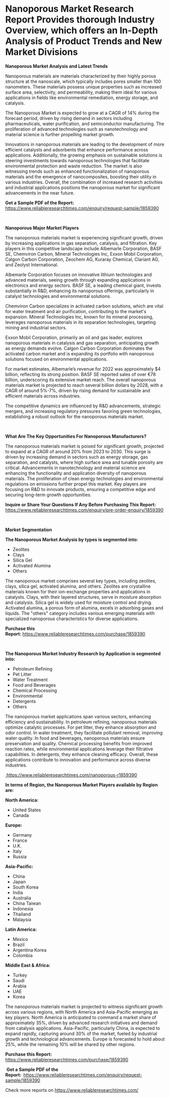 <p><h1>Nanoporous Market Research Report Provides thorough Industry Overview, which offers an In-Depth Analysis of Product Trends and New Market Divisions</h1></p><p><strong>Nanoporous Market Analysis and Latest Trends</strong></p>
<p><p>Nanoporous materials are materials characterized by their highly porous structure at the nanoscale, which typically includes pores smaller than 100 nanometers. These materials possess unique properties such as increased surface area, selectivity, and permeability, making them ideal for various applications in fields like environmental remediation, energy storage, and catalysis.</p><p>The Nanoporous Market is expected to grow at a CAGR of 14% during the forecast period, driven by rising demand in sectors including pharmaceuticals, water purification, and semiconductor manufacturing. The proliferation of advanced technologies such as nanotechnology and material science is further propelling market growth. </p><p>Innovations in nanoporous materials are leading to the development of more efficient catalysts and adsorbents that enhance performance across applications. Additionally, the growing emphasis on sustainable solutions is steering investments towards nanoporous technologies that facilitate environmental protection and waste reduction. The market is also witnessing trends such as enhanced functionalization of nanoporous materials and the emergence of nanocomposites, boosting their utility in various industries. Overall, the combination of increased research activities and industrial applications positions the nanoporous market for significant advancements in the near future.</p></p>
<p><strong>Get a Sample PDF of the Report:&nbsp;</strong> <a href="https://www.reliableresearchtimes.com/enquiry/request-sample/1859390?utm_campaign=3311&utm_medium=2&utm_source=Github&utm_content=ia&utm_term=31032025&utm_id=nanoporous">https://www.reliableresearchtimes.com/enquiry/request-sample/1859390</a></p>
<p>&nbsp;</p>
<p><strong>Nanoporous Major Market Players</strong></p>
<p><p>The nanoporous materials market is experiencing significant growth, driven by increasing applications in gas separation, catalysis, and filtration. Key players in this competitive landscape include Albemarle Corporation, BASF SE, Chemviron Carbon, Mineral Technologies Inc, Exxon Mobil Corporation, Calgon Carbon Corporation, Zeochem AG, Kuraray Chemical, Clariant AG, and Zeolyst International.</p><p>Albemarle Corporation focuses on innovative lithium technologies and advanced materials, seeing growth through expanding applications in electronics and energy sectors. BASF SE, a leading chemical giant, invests substantially in R&D, enhancing its nanoporous offerings, particularly in catalyst technologies and environmental solutions.</p><p>Chemviron Carbon specializes in activated carbon solutions, which are vital for water treatment and air purification, contributing to the market's expansion. Mineral Technologies Inc, known for its mineral processing, leverages nanoporous materials in its separation technologies, targeting mining and industrial sectors.</p><p>Exxon Mobil Corporation, primarily an oil and gas leader, explores nanoporous materials in catalysis and gas separation, anticipating growth as energy demands evolve. Calgon Carbon Corporation dominates the activated carbon market and is expanding its portfolio with nanoporous solutions focused on environmental applications.</p><p>For market estimates, Albemarle’s revenue for 2022 was approximately $4 billion, reflecting its strong position. BASF SE reported sales of over €78 billion, underscoring its extensive market reach. The overall nanoporous materials market is projected to reach several billion dollars by 2028, with a CAGR of around 5%-7%, driven by rising demand for sustainable and efficient materials across industries. </p><p>The competitive dynamics are influenced by R&D advancements, strategic mergers, and increasing regulatory pressures favoring green technologies, establishing a robust outlook for the nanoporous materials market.</p></p>
<p>&nbsp;</p>
<p><strong>What Are The Key Opportunities For Nanoporous Manufacturers?</strong></p>
<p><p>The nanoporous materials market is poised for significant growth, projected to expand at a CAGR of around 20% from 2023 to 2030. This surge is driven by increasing demand in sectors such as energy storage, gas separation, and catalysts, where high surface area and tunable porosity are critical. Advancements in nanotechnology and material science are enhancing the functionality and application diversity of nanoporous materials. The proliferation of clean energy technologies and environmental regulations on emissions further propel this market. Key players are focusing on R&D to innovate products, ensuring a competitive edge and securing long-term growth opportunities.</p></p>
<p><strong>Inquire or Share Your Questions If Any Before Purchasing This Report:</strong> <a href="https://www.reliableresearchtimes.com/enquiry/pre-order-enquiry/1859390?utm_campaign=3311&utm_medium=2&utm_source=Github&utm_content=ia&utm_term=31032025&utm_id=nanoporous">https://www.reliableresearchtimes.com/enquiry/pre-order-enquiry/1859390</a></p>
<p>&nbsp;</p>
<p><strong>Market Segmentation</strong></p>
<p><strong>The Nanoporous Market Analysis by types is segmented into:</strong></p>
<p><ul><li>Zeolites</li><li>Clays</li><li>Silica Gel</li><li>Activated Alumina</li><li>Others</li></ul></p>
<p><p>The nanoporous market comprises several key types, including zeolites, clays, silica gel, activated alumina, and others. Zeolites are crystalline materials known for their ion-exchange properties and applications in catalysts. Clays, with their layered structures, serve in moisture absorption and catalysis. Silica gel is widely used for moisture control and drying. Activated alumina, a porous form of alumina, excels in adsorbing gases and liquids. The "others" category includes various emerging materials with specialized nanoporous characteristics for diverse applications.</p></p>
<p><strong>Purchase this Report:&nbsp;</strong><a href="https://www.reliableresearchtimes.com/purchase/1859390?utm_campaign=3311&utm_medium=2&utm_source=Github&utm_content=ia&utm_term=31032025&utm_id=nanoporous">https://www.reliableresearchtimes.com/purchase/1859390</a></p>
<p>&nbsp;</p>
<p><strong>The Nanoporous Market Industry Research by Application is segmented into:</strong></p>
<p><ul><li>Petroleum Refining</li><li>Pet Litter</li><li>Water Treatment</li><li>Food and Beverages</li><li>Chemical Processing</li><li>Environmental</li><li>Detergents</li><li>Others</li></ul></p>
<p><p>The nanoporous market applications span various sectors, enhancing efficiency and sustainability. In petroleum refining, nanoporous materials optimize catalytic processes. For pet litter, they enhance absorption and odor control. In water treatment, they facilitate pollutant removal, improving water quality. In food and beverages, nanoporous materials ensure preservation and quality. Chemical processing benefits from improved reaction rates, while environmental applications leverage their filtrative capabilities. In detergents, they enhance cleaning efficacy. Overall, these applications contribute to innovation and performance across diverse industries.</p></p>
<p><a href="https://www.reliableresearchtimes.com/nanoporous-r1859390?utm_campaign=3311&utm_medium=2&utm_source=Github&utm_content=ia&utm_term=31032025&utm_id=nanoporous">&nbsp;https://www.reliableresearchtimes.com/nanoporous-r1859390</a></p>
<p><strong>In terms of Region, the Nanoporous Market Players available by Region are:</strong></p>
<p>
    <p> <strong> North America: </strong>
        <ul>
            <li>United States</li>
            <li>Canada</li>
        </ul>
        </p> 
    <p> <strong> Europe: </strong>
        <ul>
            <li>Germany</li>
            <li>France</li>
            <li>U.K.</li>
            <li>Italy</li>
            <li>Russia</li>
        </ul>
        </p> 
    <p> <strong> Asia-Pacific: </strong>
        <ul>
            <li>China</li>
            <li>Japan</li>
            <li>South Korea</li>
            <li>India</li>
            <li>Australia</li>
            <li>China Taiwan</li>
            <li>Indonesia</li>
            <li>Thailand</li>
            <li>Malaysia</li>
        </ul>
        </p> 
    <p> <strong> Latin America: </strong>
        <ul>
            <li>Mexico</li>
            <li>Brazil</li>
            <li>Argentina Korea</li>
            <li>Colombia</li>
        </ul>
        </p> 
    <p> <strong> Middle East & Africa: </strong>
        <ul>
            <li>Turkey</li>
            <li>Saudi</li>
            <li>Arabia</li>
            <li>UAE</li>
            <li>Korea</li>
        </ul>
    </p>
    </p>
<p><p>The nanoporous materials market is projected to witness significant growth across various regions, with North America and Asia-Pacific emerging as key players. North America is anticipated to command a market share of approximately 35%, driven by advanced research initiatives and demand from catalysis applications. Asia-Pacific, particularly China, is expected to expand rapidly, capturing around 30% of the market, fueled by industrial growth and technological advancements. Europe is forecasted to hold about 25%, while the remaining 10% will be shared by other regions.</p></p>
<p><strong>Purchase this Report: </strong><a href="https://www.reliableresearchtimes.com/purchase/1859390?utm_campaign=3311&utm_medium=2&utm_source=Github&utm_content=ia&utm_term=31032025&utm_id=nanoporous">https://www.reliableresearchtimes.com/purchase/1859390</a></p>
<p>&nbsp;<strong>Get a Sample PDF of the Report:&nbsp;&nbsp;</strong><a href="https://www.reliableresearchtimes.com/enquiry/request-sample/1859390?utm_campaign=3311&utm_medium=2&utm_source=Github&utm_content=ia&utm_term=31032025&utm_id=nanoporous">https://www.reliableresearchtimes.com/enquiry/request-sample/1859390</a></p>
<p><strong></strong></p>
<p>Check more reports on <a href="https://www.reliableresearchtimes.com/?utm_campaign=3311&utm_medium=2&utm_source=Github&utm_content=ia&utm_term=31032025&utm_id=nanoporous">https://www.reliableresearchtimes.com/</a></p>